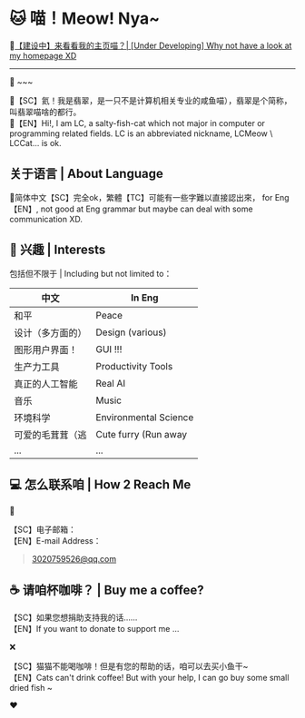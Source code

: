 # :cat: 喵！Meow! Nya~

:link:[【建设中】来看看我的主页喵？| [Under Developing] Why not have a look at my homepage XD](https://heveraletlaidcenx.github.io/HeveraletLaidCenx/)

------

:tada: ~~~

:crescent_moon:【SC】氦！我是翡翠，是一只不是计算机相关专业的咸鱼喵），翡翠是个简称，叫翡翠喵啥的都行。  
:crescent_moon:【EN】Hi!, I am LC, a salty-fish-cat which not major in computer or programming related fields. LC is an abbreviated nickname, LCMeow \ LCCat... is ok.

## 关于语言 | About Language

:crescent_moon:简体中文【SC】完全ok，繁體【TC】可能有一些字難以直接認出來， for Eng【EN】, not good at Eng grammar but maybe can deal with some communication XD.

## :seedling: 兴趣 | Interests

包括但不限于 | Including but not limited to：

|中文|In Eng|
|----|----|
|和平|Peace|
|设计（多方面的）|Design (various)|
|图形用户界面！|GUI !!!|
|生产力工具|Productivity Tools|
|真正的人工智能|Real AI|
|音乐|Music|
|环境科学|Environmental Science|
|可爱的毛茸茸（逃|Cute furry (Run away|
|...|...|

## :computer: 怎么联系咱 | How 2 Reach Me

:email:

【SC】电子邮箱：  
【EN】E-mail Address：

> 3020759526@qq.com

## :coffee: 请咱杯咖啡？ | Buy me a coffee?

【SC】如果您想捐助支持我的话……  
【EN】If you want to donate to support me ...

:x:

【SC】猫猫不能喝咖啡！但是有您的帮助的话，咱可以去买小鱼干~  
【EN】Cats can't drink coffee! But with your help, I can go buy some small dried fish ~

:heart:
